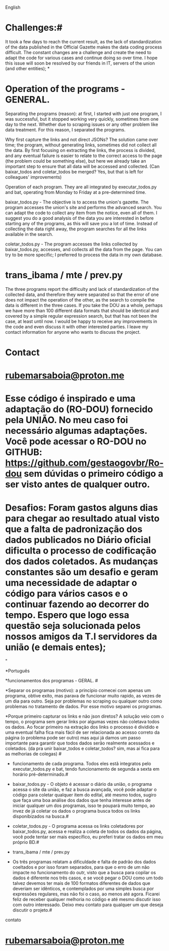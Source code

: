 English

# Challenges:#

It took a few days to reach the current result, as the lack of standardization of the data published in the Official Gazette makes the data coding process difficult. The constant changes are a challenge and create the need to adapt the code for various cases and continue doing so over time. I hope this issue will soon be resolved by our friends in IT, servers of the union (and other entities); *

# Operation of the programs - GENERAL. #

Separating the programs (reason): at first, I started with just one program, I was successful, but it stopped working very quickly, sometimes from one day to the next. Whether due to scraping issues or any other problem like data treatment. For this reason, I separated the programs.

Why first capture the links and not direct JSONs? The solution came over time; the program, without generating links, sometimes did not collect all the data. By first focusing on extracting the links, the process is divided, and any eventual failure is easier to relate to the correct access to the page (the problem could be something else), but here we already take an important step to ensure that all data will be accessed and collected. (Can baixar_todos and coletar_todos be merged? Yes, but that is left for colleagues' improvements)

Operation of each program. They are all integrated by executar_todos.py and bat, operating from Monday to Friday at a pre-determined time.

baixar_todos.py - The objective is to access the union's gazette. The program accesses the union's site and performs the advanced search. You can adapt the code to collect any item from the notice, even all of them. I suggest you do a good analysis of the data you are interested in before starting any of the programs, as this will save you a lot of time. Instead of collecting the data right away, the program searches for all the links available in the search.

 coletar_todos.py - The program accesses the links collected by baixar_todos.py, accesses, and collects all the data from the page. You can try to be more specific; I preferred to process the data in my own database. 

# trans_ibama / mte / prev.py #
The three programs report the difficulty and lack of standardization of the collected data, and therefore they were separated so that the error of one does not impact the operation of the other, as the search to compile the data is different in the three cases. If you take the DOU as a whole, perhaps we have more than 100 different data formats that should be identical and covered by a simple regular expression search, but that has not been the case, at least until now. I would be happy to receive any improvements in the code and even discuss it with other interested parties. I leave my contact information for anyone who wants to discuss the project. 

# Contact #

# rubemarsaboia@proton.me #

# Esse código é inspirado e uma adaptação do (RO-DOU) fornecido pela UNIÃO. No meu caso foi necessário algumas adaptações. Você pode acessar o RO-DOU no GITHUB: https://github.com/gestaogovbr/Ro-dou sem dúvidas o primeiro código a ser visto antes de qualquer outro. #

# Desafios: Foram gastos alguns dias para chegar ao resultado atual visto que a falta de padronização dos dados publicados no Diário oficial dificulta o processo de codificação dos dados coletados. As mudanças constantes são um desafio e geram uma necessidade de adaptar o código para vários casos e o continuar fazendo ao decorrer do tempo. Espero que logo essa questão seja solucionada pelos nossos amigos da T.I servidores da união (e demais entes); #
"

*Português
    
*funcionamentos dos programas - GERAL. #

*Separar os programas (motivo): a princípio comecei com apenas um programa, obtive exito, mas parava de funcionar muito rapido, as vezes de um dia para outro. Seja por problemas no scraping ou qualquer outro como problemas no tratamento de dados. Por esse motivo separei os programas. 

*Porque primeiro capturar os links e não json diretos? A solução veio com o tempo, o programa sem gerar links por algumas vezes não coletava todos os dados. Ao focar primeiro na extração dos links o processo é dividido e uma eventual falha fica mais fácil de ser relacionada ao acesso correto da página (o problema pode ser outro) mas aqui já damos um passo importante para garantir que todos dados serão realmente acessados e coletados. (da pra unir baixar_todos e coletar_todos? sim, mas ai fica para as melhorias de colegas) #

* funcionamento de cada programa. Todos eles estã integratos pelo executar_todos.py e bat, tendo funcionamento de segunda a sexta em horário pré-determinado.#

* baixar_todos.py - O objeto é acessar o diário da união, o programa acessa o site da união, e faz a busca avançada, você pode adaptar o código para coletar qualquer item do edital, até mesmo todos, sugiro que faça uma boa análise dos dados que tenha interesse antes de iniciar qualquer um dos programas, isso te poupará muito tempo, ao invez de já coletar os dados o programa busca todos os links disponibizados na busca.#

* coletar_todos.py - O programa acessa os links coletadores por baixar_todos.py, acessa e realiza a coleta de todos os dados da página, você pode tentar ser mais específico, eu preferi tratar os dados em meu próprio BD.#

* trans_ibama / mte / prev.py 
* Os três programas relatam a dificuldade e falta de padrão dos dados coeltados e por isso foram separados, para que o erro de um não impacte no funcionamento do outr, visto que a busca para copilar os dados é diferente nos três casos, e se você pegar o DOU como um todo talvez devemos ter mais de 100 formatos diferentes de dados que deveriam ser idênticos, e contemplados por uma simples busca por expressões regulares, mas não foi o caso, ao menos até agora. Ficarei feliz de receber qualquer melhoria no código e até mesmo discutir isso com outro interessado. Deixo meu contato para qualquer um que deseja discutir o projeto.#

contato 

# rubemarsaboia@proton.me #
